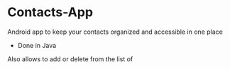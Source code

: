# Contacts-App

Android app to keep your contacts organized and accessible in one place

- Done in Java

Also allows to add or delete from the list of 


















